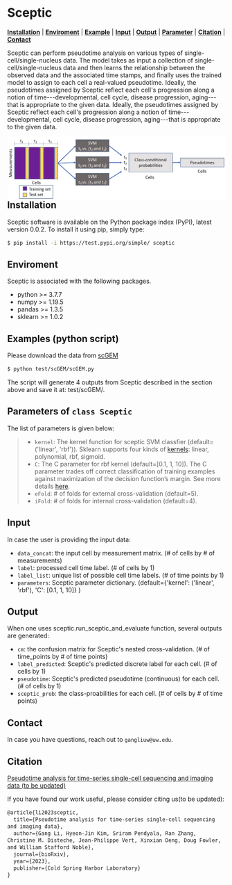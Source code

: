 # Sceptic

[**Installation**](#installation)
| [**Enviroment**](#enviroment)
| [**Example**](#example)
| [**Input**](#input)
| [**Output**](#output)
| [**Parameter**](#parameter)
| [**Citation**](#citation)
| [**Contact**](#contact)

Sceptic can perform pseudotime analysis on various types of single-cell/single-nucleus data. The model takes as input a collection of single-cell/single-nucleus data and then learns the relationship between the observed data and the associated time stamps, and finally uses the trained model to assign to each cell a real-valued pseudotime. Ideally, the pseudotimes assigned by Sceptic reflect each cell's progression along a notion of time---developmental, cell cycle, disease progression, aging---that is appropriate to the given data. Ideally, the pseudotimes assigned by Sceptic reflect each cell's progression along a notion of time---developmental, cell cycle, disease progression, aging---that is appropriate to the given data.

<img src="sceptic-schematic.jpg"
     alt="Sceptic schematic icon"
     style="float: left; margin-right: 10px;" />


## Installation<a id="installation"></a>
Sceptic software is available on the Python package index (PyPI), latest version 0.0.2. To install it using pip, simply type:
```bash
$ pip install -i https://test.pypi.org/simple/ sceptic
```

## Enviroment<a id="enviroment"></a>
Sceptic is associated with the following packages.
- python >= 3.7.7
- numpy >= 1.19.5   
- pandas >= 1.3.5
- sklearn >= 1.0.2 

## Examples (python script) <a id="examples"></a>
Please download the data from [scGEM](https://github.com/)

```bash
$ python test/scGEM/scGEM.py 
```
The script will generate 4 outputs from Sceptic described in the section above and save it at: test/scGEM/.

## Parameters of ```class Sceptic``` <a id="parameter"></a>

The list of parameters is given below:
> + ```kernel```: The kernel function for sceptic SVM classfier (default=('linear', 'rbf')). Sklearn supports four kinds of [kernels](https://scikit-learn.org/stable/modules/svm.html#kernel-functions): linear, polynomial, rbf, sigmoid.  
> + ```C```: The C parameter for rbf kernel (default=[0.1, 1, 10]). The C parameter trades off correct classification of training examples against maximization of the decision function’s margin. See more details [here](https://scikit-learn.org/stable/auto_examples/svm/plot_rbf_parameters.html#sphx-glr-auto-examples-svm-plot-rbf-parameters-py).
> + ```eFold```: # of folds for external cross-validation (default=5).
> + ```iFold```: # of folds for internal cross-validation (default=4).

## Input<a id="input"></a>

In case the user is providing the input data:
- `data_concat`: the input cell by measurement matrix. (# of cells by # of measurements)
- `label`: processed cell time label. (# of cells by 1)
- `label_list`: unique list of possible cell time labels. (# of time points by 1)
- `parameters`: Sceptic parameter dictionary. (default={'kernel': ('linear', 'rbf'), 'C': [0.1, 1, 10]}
)

## Output<a id="output"></a>

When one uses sceptic.run_sceptic_and_evaluate function, several outputs are generated:
- `cm`: the confusion matrix for Sceptic's nested cross-validation. (# of time_points by # of time points)
- `label_predicted`: Sceptic's predicted discrete label for each cell. (# of cells by 1)
- `pseudotime`: Sceptic's predicted pseudotime (continuous) for each cell. (# of cells by 1)
- `sceptic_prob`: the class-proabilities for each cell. (# of cells by # of time points)


## Contact<a id="contact"></a>
In case you have questions, reach out to `gangliuw@uw.edu`.


## Citation<a id="citation"></a>
[Pseudotime analysis for time-series single-cell sequencing and imaging data (to be updated)](https://ganglitarheel.github.io/publications/)

If you have found our work useful, please consider citing us(to be updated):

```
@article{li2023sceptic,
  title={Pseudotime analysis for time-series single-cell sequencing and imaging data},
  author={Gang Li, Hyeon-Jin Kim, Sriram Pendyala, Ran Zhang, Christine M. Disteche, Jean-Philippe Vert, Xinxian Deng, Doug Fowler, and William Stafford Noble},
  journal={bioRxiv},
  year={2023},
  publisher={Cold Spring Harbor Laboratory}
}
```
